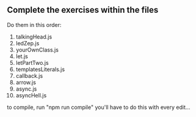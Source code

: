 ## Complete the exercises within the files
 Do them in this order:
1) talkingHead.js
2) ledZep.js
3) yourOwnClass.js
4) let.js
5) letPartTwo.js
6) templatesLiterals.js
7) callback.js
8) arrow.js
9) async.js
10) asyncHell.js

to compile, run "npm run compile" 
you'll have to do this with every edit...

